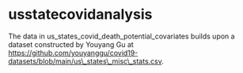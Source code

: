 # usstatecovidanalysis
The data in us_states_covid_death_potential_covariates builds upon a dataset constructed by Youyang Gu at https://github.com/youyanggu/covid19-datasets/blob/main/us\_states\_misc\_stats.csv.

